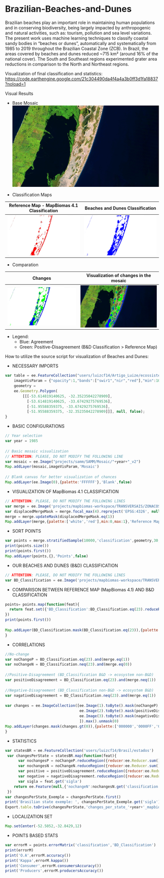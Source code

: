 # Brazilian-Beaches-and-Dunes

Brazilian beaches play an important role in maintaining 
human populations and in conserving biodiversity, being 
largely impacted by anthropogenic and natural activities, 
such as: tourism, pollution and sea level variations. The 
present work uses machine learning techniques to classify 
coastal sandy bodies in “beaches or dunes”, automatically 
and systematically from 1985 to 2019 throughout the 
Brazilian Coastal Zone (ZCB). In Brazil, the areas covered 
by beaches and dunes reduced ~715 km² (around 16% of the 
national cover). The South and Southeast regions
experimented grater area reductions in comparison to the 
North and Northeast regions.

Visualization of final classification and statistics: https://code.earthengine.google.com/21c304490da4f4a4a3b0ff3d1fa18837?noload=1

Visual Results
* Base Mosaic
![](/images/cropbaseMosaic.png)

 * Classification Maps
 
Reference Map - MapBiomas 4.1 Classification             | Beaches and Dunes Classification
:-------------------------:|:-------------------------:
![](/images/cropReferenceMap.png)  |  ![](/images/cropBandD_classification.png)


 * Comparation

Changes           | Visualization of changes in the mosaic
:-------------------------:|:-------------------------:
![](/images/cropchanges.png)  |  ![](/images/cropmosaicChanges.png)
 * Legend:
      * Blue: Agreement
      * Green: Positive-Disagreement (B&D Classification  > Reference Map)


How to utilize the source script for visualization of Beaches and  Dunes:
* NECESSARY IMPORTS
```javascript
var table = ee.FeatureCollection("users/luizcf14/Artigo_Luize/ecossistemas_costeiros_maio2010"),
    imageVisParam = {"opacity":1,"bands":["swir1","nir","red"],"min":100,"max":143,"gamma":1},
    geometry = 
    ee.Geometry.Polygon(
        [[[-53.614819140625, -32.35235042278909],
          [-53.614819140625, -33.67429275769536],
          [-51.95588359375, -33.67429275769536],
          [-51.95588359375, -32.35235042278909]]], null, false);
}
```
* BASIC CONFIGURATIONS
```javascript
// Year selection
var year = 1985

// Basic mosaic visualization
// ATTENTION: PLEASE, DO NOT MODIFY THE FOLLOWING LINE
var mosaic = ee.Image("projects/samm/SAMM/Mosaic/"+year+"_v2")
Map.addLayer(mosaic,imageVisParam,'Mosaic')

// Blank canvas for better visualization of chances
Map.addLayer(ee.Image(0),{palette:'FFFFFF'},'Blank',false)
```

* VISUALIZATION OF MapBiomas 4.1 CLASSIFICATION
```javascript
// ATTENTION: PLEASE, DO NOT MODIFY THE FOLLOWING LINES
var merge = ee.Image('projects/mapbiomas-workspace/TRANSVERSAIS/ZONACOSTEIRA4_1-FT/'+year).eq(23).unmask(0)
var displacedMergeMask = merge.focal_max(4).reproject('EPSG:4326', null, 30)
merge = merge.updateMask(displacedMergeMask.eq(1))
Map.addLayer(merge,{palette:['white','red'],min:0,max:1},'Reference Mapbiomas 4.1',false)
```

* SORT POINTS
```javascript
var points = merge.stratifiedSample(10000,'classification',geometry,30,null,1,[0,1],[5000,5000],true,1,true)
print(points.size())
print(points.first())
Map.addLayer(points,{},'Points',false)
```
* OUR BEACHES AND DUNES (B&D) CLASSIFICATION
```javascript
// ATTENTION: PLEASE, DO NOT MODIFY THE FOLLOWING LINES
var BD_Classification = ee.Image('projects/mapbiomas-workspace/TRANSVERSAIS/ZONACOSTEIRA5-FT/'+year+'-8')
```
* COMPARISON BETWEEN REFERENCE MAP (MapBiomas 4.1) AND B&D CLASSIFICATION
```javascript
points= points.map(function(feat){
  return feat.set({'BD_Classification':BD_Classification.eq(23).reduceRegion(ee.Reducer.first(),feat.geometry(),30).get('classification')})
})
print(points.first())

Map.addLayer(BD_Classification.mask(BD_Classification.eq(23)),{palette:'blue'},'B&D Classification',false)
}
```

* CORRELATIONS
```javascript
//No-change
var noChangeP = BD_Classification.eq(23).and(merge.eq(1))
var noChangeN = BD_Classification.neq(23).and(merge.eq(0))

//Positive-Disagreement (BD_Classification B&D -> ecosystem non-B&D)
var positiveDisagreement = BD_Classification.eq(23).and(merge.neq(1))

//Negative-Disagreement (BD_Classification non-B&D -> ecosystem B&D)
var nagativeDisagreement = BD_Classification.neq(23).and(merge.eq(1))

var changes = ee.ImageCollection([ee.Image(1).toByte().mask(noChangeP),
                                  ee.Image(2).toByte().mask(positiveDisagreement),
                                  ee.Image(3).toByte().mask(nagativeDisagreement)
                                  ]).max().unmask(0)
Map.addLayer(changes.mask(changes.gt(0)),{palette:['000000','0000FF','00FF00','FF0000'],min:0,max:3},'Changes')
}
```

* STATISTICS
```javascript
var statesBR = ee.FeatureCollection('users/luizcf14/Brasil/estados')
 var changesPerState = statesBR.map(function(feat){
      var nochangesP = noChangeP.reduceRegion({reducer:ee.Reducer.sum(),geometry:feat.geometry(),scale:30,maxPixels:1e13})
      var nochangesN = noChangeN.reduceRegion({reducer:ee.Reducer.sum(),geometry:feat.geometry(),scale:30,maxPixels:1e13})
      var positive = positiveDisagreement.reduceRegion({reducer:ee.Reducer.sum(),geometry:feat.geometry(),scale:30,maxPixels:1e13})
      var negative = nagativeDisagreement.reduceRegion({reducer:ee.Reducer.sum(),geometry:feat.geometry(),scale:30,maxPixels:1e13})
      var sigla = feat.get('sigla')
    return ee.Feature(null,{'nochangeN':nochangesN.get('classification'),'nochangeP':nochangesP.get('classification'),'positive':positive.get('classification'),'negative':negative.get('classification'),'sigla':sigla})
 })
var changesPerState_Exemple = changesPerState.first()
print('Brasilian state exemple: ', changesPerState_Exemple.get('sigla'), changesPerState_Exemple) 
Export.table.toDrive(changesPerState,'changes_per_state_'+year+'_mapbiomas','results_BandD','changes_per_state_'+year+'_mapbiomas')

```

* LOCALIZATION SET
```javascript
Map.setCenter(-52.5052,-32.8429,12)
```

* POINTS BASED STATS
```javascript
var errorM = points.errorMatrix('classification','BD_Classification')
print(errorM)
print('O.A',errorM.accuracy())
print('Kappa',errorM.kappa())
print('Consumer',errorM.consumersAccuracy())
print('Producers',errorM.producersAccuracy())

```
